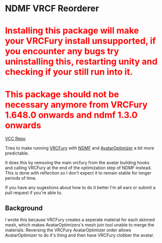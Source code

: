 # NDMF VRCF Reorderer

# <span style="color:red">Installing this package will make your VRCFury install unsupported, if you encounter any bugs try uninstalling this, restarting unity and checking if your still run into it.</span>
# <span style="color:red">This package should not be necessary anymore from VRCFury 1.648.0 onwards and ndmf 1.3.0 onwards</span>

[VCC Repo](https://bigibas123.github.io/VCC/)

Tries to make running [VRCFury](https://vrcfury.com/) with [NDMF](https://github.com/bdunderscore/ndmf.git) and [AvatarOptimizer](https://github.com/anatawa12/AvatarOptimizer.git) a bit more predictable.

It does this by removing the main vrcfury from the avatar building hooks and calling VRCFury at the end of the optimization step of NDMF instead.
This is done with reflection so I don't expect it to remain stable for longer periods of time.

If you have any sugestions about how to do it better I'm all ears or submit a pull request if you're able to.


## Background

I wrote this because VRCFury creates a seperate material for each skinned mesh, which makes AvatarOptimizers's mesh join tool unable to merge the materials. Reversing the VRCFury AvatarOptimizer order allows AvatarOptimizer to do it's thing and then have VRCFury clobber the avatar. 


